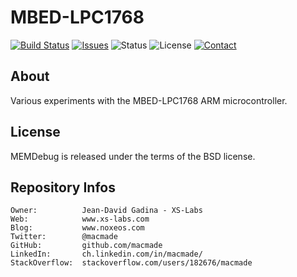 MBED-LPC1768
============

[![Build Status](https://img.shields.io/travis/macmade/MBED-LPC1768.svg?branch=master&style=flat)](https://travis-ci.org/macmade/MBED-LPC1768)
[![Issues](http://img.shields.io/github/issues/macmade/MBED-LPC1768.svg?style=flat)](https://github.com/macmade/MBED-LPC1768/issues)
![Status](https://img.shields.io/badge/status-active-brightgreen.svg?style=flat)
![License](https://img.shields.io/badge/license-bsd-brightgreen.svg?style=flat)
[![Contact](https://img.shields.io/badge/contact-@macmade-blue.svg?style=flat)](https://twitter.com/macmade)

About
-----

Various experiments with the MBED-LPC1768 ARM microcontroller.

License
-------

MEMDebug is released under the terms of the BSD license.

Repository Infos
----------------

    Owner:			Jean-David Gadina - XS-Labs
    Web:			www.xs-labs.com
    Blog:			www.noxeos.com
    Twitter:		@macmade
    GitHub:			github.com/macmade
    LinkedIn:		ch.linkedin.com/in/macmade/
    StackOverflow:	stackoverflow.com/users/182676/macmade
